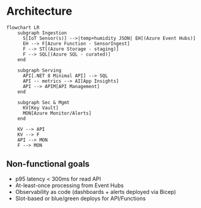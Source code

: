 
# Architecture

```mermaid
flowchart LR
    subgraph Ingestion
      S[IoT Sensor(s)] -->|temp+humidity JSON| EH[(Azure Event Hubs)]
      EH --> F[Azure Function - SensorIngest]
      F --> ST[(Azure Storage - staging)]
      F --> SQL[(Azure SQL - curated)]
    end

    subgraph Serving
      API[.NET 8 Minimal API] --> SQL
      API -- metrics --> AI[App Insights]
      API --> APIM[API Management]
    end

    subgraph Sec & Mgmt
      KV[Key Vault]
      MON[Azure Monitor/Alerts]
    end

    KV --> API
    KV --> F
    API --> MON
    F --> MON
```

## Non-functional goals
- p95 latency < 300ms for read API
- At-least-once processing from Event Hubs
- Observability as code (dashboards + alerts deployed via Bicep)
- Slot-based or blue/green deploys for API/Functions
